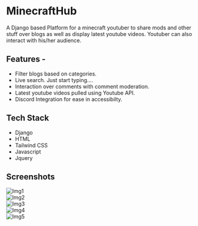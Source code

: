 # MinecraftHub

A Django based Platform for a minecraft youtuber to share mods and other stuff over blogs as well as display latest youtube videos. Youtuber can also interact with his/her audience.

## Features - 
* Filter blogs based on categories.
* Live search. Just start typing....
* Interaction over comments with comment moderation.
* Latest youtube videos pulled using Youtube API.
* Discord Integration for ease in accessibilty.

## Tech Stack
* Django
* HTML
* Tailwind CSS
* Javascript
* Jquery

## Screenshots

![Img1](https://user-images.githubusercontent.com/22377244/185840474-68f9b1a1-a522-4883-91d9-8a11aed8c042.png)
<br />
![Img2](https://user-images.githubusercontent.com/22377244/185840535-7e0f7153-59fc-4ebd-9e41-7fb8ce1d9c7c.png)
<br />
![Img3](https://user-images.githubusercontent.com/22377244/185841121-4e10b202-5f66-48f2-a14f-a36d490581ed.png)
<br />
![Img4](https://user-images.githubusercontent.com/22377244/185841171-ad0d1083-81e2-48e0-9503-14b9ba16c041.png)
<br />
![Img5](https://user-images.githubusercontent.com/22377244/185841211-c0c1443a-5fe7-4baf-8a55-a98113c83ec5.png)